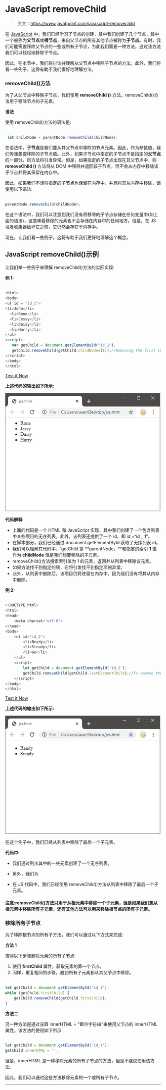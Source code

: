 # JavaScript removeChild

> 原文：<https://www.javatpoint.com/javascript-removechild>

在 [JavaScript](https://www.javatpoint.com/javascript-tutorial) 中，我们已经学习了节点的创建，其中我们创建了几个节点，其中一个被称为**父节点**或**根节点**，来自父节点的所有其他节点被称为**子节点**。有时，我们可能需要移除父节点的一些或所有子节点，为此我们需要一种方法，通过该方法我们可以轻松地移除子节点。

因此，在本节中，我们将讨论并理解从父节点中移除子节点的方法。此外，我们将看一些例子，这将有助于我们很好地理解方法。

### removeChild()方法

为了从父节点中移除子节点，我们使用 **removeChild ()** 方法。removeChild()方法用于移除节点的子元素。

**语法**

使用 removeChild()方法的语法是:

```js

 let childNode = parentNode.removeChild(childNode);

```

在语法中，**子节点**是我们要从其父节点中移除的节点元素。因此，作为参数值，我们传递想要移除的子节点值。此外，如果子节点中指定的子节点不是指定的**父节点**的一部分，则方法将引发异常。但是，如果指定的子节点出现在其父节点中，则 **removeChild ()** 方法将从 DOM 中移除并返回该子节点，但不会从内存中移除该子节点并将其保留在内存中。

因此，如果我们不想将指定的子节点也保留在内存中，并想将其从内存中移除，请使用以下语法:

```js

parentNode.removeChild(childNode);

```

在这个语法中，我们可以注意到我们没有将移除的子节点存储在任何变量中(如上面的语法)，这意味着移除的元素也不会存储在内存中的任何地方。但是，在 JS 垃圾收集器破坏它之前，它仍然会存在于内存中。

现在，让我们看一些例子，这将有助于我们更好地理解这个概念。

## JavaScript removeChild()示例

让我们举一些例子来理解 removeChild()方法的实际实现:

**例 1:**

```js

<html>
<body>
<ul id = "id_1">
<li>John</li>
  <li>Rone</li>
  <li>Jessy</li>
  <li>Daisy</li>
  <li>Harry</li>
</ul>
<script>
   var getChild = document.getElementById("id_1");
   getChild.removeChild(getChild.childNodes[1]);//Removing the first child in the list
</script>
</body>
</html>

```

[Test it Now](https://www.javatpoint.com/oprweb/test.jsp?filename=javascript-removechild1)

**上述代码的输出如下所示:**

![JavaScript removeChild](img/c89344ab300571c4f23fd4a4a0d99b1c.png)

**代码解释**

*   上面的代码是一个 HTML 和 JavaScript 实现，其中我们创建了一个包含列表中某些项目的无序列表。此外，该列表还提供了一个 id，即 id =“id _ 1”。
*   在脚本部分，我们已经通过 document.getElementById 获取了无序列表 id。
*   我们可以理解在代码中，‘getChild’是 **parentNode，**和指定的索引 **1** 值作为 **childNode** 值是我们想要移除的子元素。
*   removeChild()方法搜索索引值为 1 的元素，返回并从列表中移除该元素。
*   如果方法找不到指定的项，它将引发找不到指定项的异常。
*   此外，从列表中删除后，该项目仍将驻留在内存中，因为我们没有将其从内存中删除。

**例 2:**

```js

<!DOCTYPE html>
<html>
<head>
    <meta charset="utf-8">
</head>
<body>
    <ul id="id_2">
        <li>Ready</li>
        <li>Steady</li>
        <li>Go</li>
    </ul>
    <script>
        let getChild = document.getElementById('id_2');
        getChild.removeChild(getChild.lastElementChild);//To remove the last element in the list
    </script>
</body>
</html>

```

[Test it Now](https://www.javatpoint.com/oprweb/test.jsp?filename=javascript-removechild2)

**上述代码的输出如下所示:**

![JavaScript removeChild](img/e4ece376b44fa53e03f4d23ed13674f8.png)

在这个例子中，我们已经从列表中移除了最后一个子元素。

**代码中:**

*   我们通过列出其中的一些元素创建了一个无序列表。
*   另外，我们为

*   在 JS 代码中，我们已经使用 removeChild()方法从列表中移除了最后一个子元素。

#### 注意:removeChild()方法只用于从根元素中移除一个子元素，但是如果我们想从根元素中移除所有子元素，还有其他方法可以用来移除根节点的所有子元素。

### 移除所有子节点

为了移除根节点的所有子方法，我们可以通过以下方式来完成:

**方法 1**

按照以下步骤删除元素的所有子节点:

1.  使用 **firstChild** 属性，获取元素的第一个节点。
2.  同样，重复相同的步骤，直到所有子元素都从其父节点中移除。

```js

let getChild = document.getElementById('id_1');
while (getChild.firstChild) {
    getChild.removeChild(getChild.firstChild);
}

```

**方法二**

另一种方法是通过设置 innerHTML = "即空字符串"来使用父节点的 innerHTML 属性。该方法的使用如下所示:

```js

let getChild = document.getElementById('id_1');
getChild.innerHTML = '';

```

但是，innerHTML 是一种移除元素的所有子节点的方法，但是不建议使用该方法。

因此，我们可以通过这些方法移除元素的一个或所有子节点。

* * *